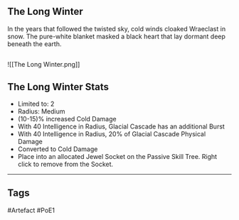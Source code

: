 ## The Long Winter
In the years that followed the twisted sky,
cold winds cloaked Wraeclast in snow.
The pure-white blanket masked a black heart
that lay dormant deep beneath the earth.
##
![[The Long Winter.png]]
## The Long Winter Stats
- Limited to: 2
- Radius: Medium
- (10-15)% increased Cold Damage
- With 40 Intelligence in Radius, Glacial Cascade has an additional Burst
- With 40 Intelligence in Radius, 20% of Glacial Cascade Physical Damage
- Converted to Cold Damage
- Place into an allocated Jewel Socket on the Passive Skill Tree. Right click to remove from the Socket.


---
## Tags
#Artefact
#PoE1
